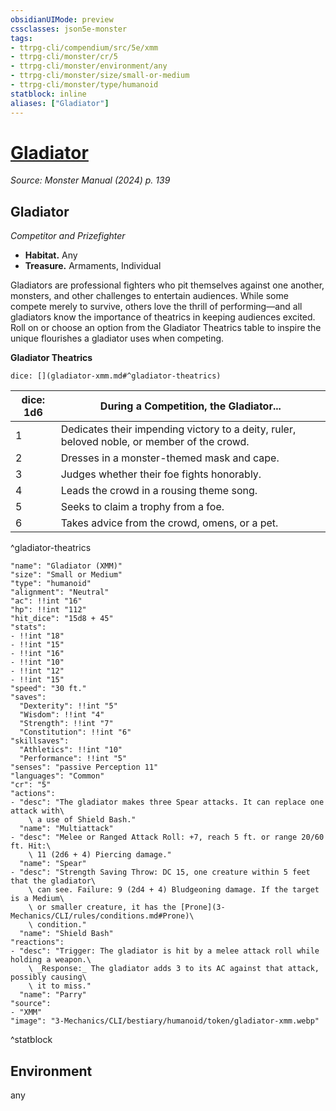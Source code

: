 ```yaml
---
obsidianUIMode: preview
cssclasses: json5e-monster
tags:
- ttrpg-cli/compendium/src/5e/xmm
- ttrpg-cli/monster/cr/5
- ttrpg-cli/monster/environment/any
- ttrpg-cli/monster/size/small-or-medium
- ttrpg-cli/monster/type/humanoid
statblock: inline
aliases: ["Gladiator"]
---
```

# [Gladiator](3-Mechanics\CLI\bestiary\humanoid/gladiator-xmm.md)
*Source: Monster Manual (2024) p. 139*  

## Gladiator

*Competitor and Prizefighter*

- **Habitat.** Any  
- **Treasure.** Armaments, Individual  

Gladiators are professional fighters who pit themselves against one another, monsters, and other challenges to entertain audiences. While some compete merely to survive, others love the thrill of performing—and all gladiators know the importance of theatrics in keeping audiences excited. Roll on or choose an option from the Gladiator Theatrics table to inspire the unique flourishes a gladiator uses when competing.

**Gladiator Theatrics**

`dice: [](gladiator-xmm.md#^gladiator-theatrics)`

| dice: 1d6 | During a Competition, the Gladiator... |
|-----------|----------------------------------------|
| 1 | Dedicates their impending victory to a deity, ruler, beloved noble, or member of the crowd. |
| 2 | Dresses in a monster-themed mask and cape. |
| 3 | Judges whether their foe fights honorably. |
| 4 | Leads the crowd in a rousing theme song. |
| 5 | Seeks to claim a trophy from a foe. |
| 6 | Takes advice from the crowd, omens, or a pet. |
^gladiator-theatrics

```statblock
"name": "Gladiator (XMM)"
"size": "Small or Medium"
"type": "humanoid"
"alignment": "Neutral"
"ac": !!int "16"
"hp": !!int "112"
"hit_dice": "15d8 + 45"
"stats":
- !!int "18"
- !!int "15"
- !!int "16"
- !!int "10"
- !!int "12"
- !!int "15"
"speed": "30 ft."
"saves":
  "Dexterity": !!int "5"
  "Wisdom": !!int "4"
  "Strength": !!int "7"
  "Constitution": !!int "6"
"skillsaves":
  "Athletics": !!int "10"
  "Performance": !!int "5"
"senses": "passive Perception 11"
"languages": "Common"
"cr": "5"
"actions":
- "desc": "The gladiator makes three Spear attacks. It can replace one attack with\
    \ a use of Shield Bash."
  "name": "Multiattack"
- "desc": "Melee or Ranged Attack Roll: +7, reach 5 ft. or range 20/60 ft. Hit:\
    \ 11 (2d6 + 4) Piercing damage."
  "name": "Spear"
- "desc": "Strength Saving Throw: DC 15, one creature within 5 feet that the gladiator\
    \ can see. Failure: 9 (2d4 + 4) Bludgeoning damage. If the target is a Medium\
    \ or smaller creature, it has the [Prone](3-Mechanics/CLI/rules/conditions.md#Prone)\
    \ condition."
  "name": "Shield Bash"
"reactions":
- "desc": "Trigger: The gladiator is hit by a melee attack roll while holding a weapon.\
    \ _Response:_ The gladiator adds 3 to its AC against that attack, possibly causing\
    \ it to miss."
  "name": "Parry"
"source":
- "XMM"
"image": "3-Mechanics/CLI/bestiary/humanoid/token/gladiator-xmm.webp"
```
^statblock

## Environment

any